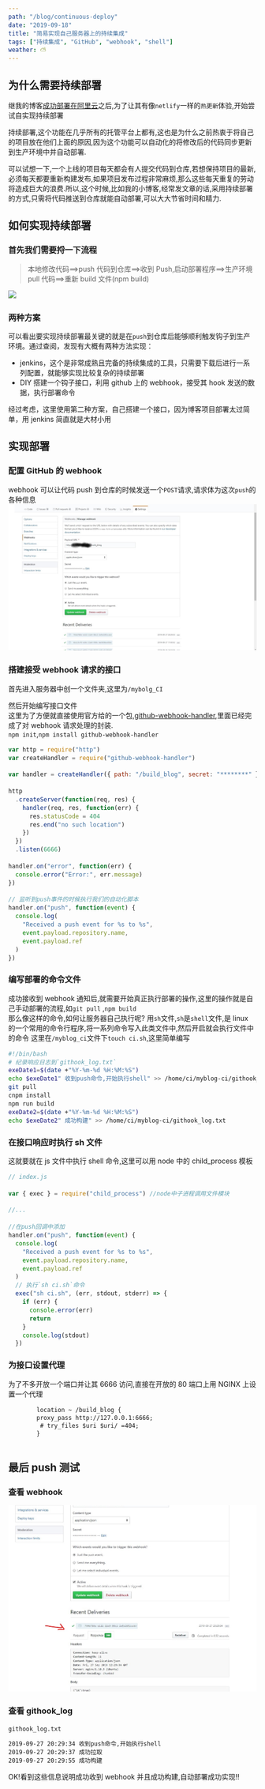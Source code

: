 ```yaml
---
path: "/blog/continuous-deploy"
date: "2019-09-18"
title: "简易实现自己服务器上的持续集成"
tags: ["持续集成", "GitHub", "webhook", "shell"]
weather: ⛅
---
```


## 为什么需要持续部署

继我的博客[成功部署在阿里云](/blog/deploy)之后,为了让其有像`netlify`一样的`热更新`体验,开始尝试自实现持续部署

持续部署,这个功能在几乎所有的托管平台上都有,这也是为什么之前热衷于将自己的项目放在他们上面的原因,因为这个功能可以自动化的将修改后的代码同步更新到生产环境中并自动部署.

可以试想一下,一个上线的项目每天都会有人提交代码到仓库,若想保持项目的最新,必须每天都要重新构建发布,如果项目发布过程非常麻烦,那么这些每天重复的劳动将造成巨大的浪费.所以,这个时候,比如我的小博客,经常发文章的话,采用持续部署的方式,只需将代码推送到仓库就能自动部署,可以大大节省时间和精力.

## 如何实现持续部署

### 首先我们需要捋一下流程

> 本地修改代码==>push 代码到仓库==>收到 Push,启动部署程序==>生产环境 pull 代码==>重新 build 文件(npm build)

<img src='https://g.gravizo.com/svg?
 digraph G {
user2 -> git仓库[style=bold,label="push"];
user1 -> git仓库[style=bold,label="push"];
user3 -> git仓库[style=bold,label="push"];
git仓库 -> 生产环境[label="hook 钩子通知服务器"];
生产环境 -> 启动部署[label="开启构建程序"];
启动部署-> 成功构建[label="执行构建命令"];
}
'/>

### 两种方案

可以看出要实现持续部署最关键的就是在`push`到仓库后能够顺利触发钩子到生产环境。通过查阅，发现有大概有两种方法实现：

- jenkins，这个是非常成熟且完备的持续集成的工具，只需要下载后进行一系列配置，就能够实现比较复杂的持续部署
- DIY 搭建一个钩子接口，利用 github 上的 webhook，接受其 hook 发送的数据，执行部署命令

经过考虑，这里使用第二种方案，自己搭建一个接口，因为博客项目部署太过简单，用 jenkins 简直就是大材小用

## 实现部署

### 配置 GitHub 的 webhook

webhook 可以让代码 push 到仓库的时候发送一个`POST`请求,请求体为这次`push`的各种信息
![webhooks](../images/webhooks.jpg)

### 搭建接受 webhook 请求的接口

首先进入服务器中创一个文件夹,这里为`/mybolg_CI`

然后开始编写接口文件  
这里为了方便就直接使用官方给的一个包,[github-webhook-handler]('www),里面已经完成了对 webhook 请求处理的封装.  
`npm init`,`npm install github-webhook-handler`

```js
var http = require("http")
var createHandler = require("github-webhook-handler")

var handler = createHandler({ path: "/build_blog", secret: "********" }) //path 为webhook中URL路径,secret为webhook中设置的密码

http
  .createServer(function(req, res) {
    handler(req, res, function(err) {
      res.statusCode = 404
      res.end("no such location")
    })
  })
  .listen(6666)

handler.on("error", function(err) {
  console.error("Error:", err.message)
})

// 监听到push事件的时候执行我们的自动化脚本
handler.on("push", function(event) {
  console.log(
    "Received a push event for %s to %s",
    event.payload.repository.name,
    event.payload.ref
  )
})
```

### 编写部署的命令文件

成功接收到 webhook 通知后,就需要开始真正执行部署的操作,这里的操作就是自己手动部署的流程,如`git pull` ,`npm build`  
那么像这样的命令,如何让服务器自己执行呢? 用`sh`文件,`sh`是`shell`文件,是 linux 的一个常用的命令行程序,将一系列命令写入此类文件中,然后开启就会执行文件中的命令
这里在`/myblog_ci`文件下`touch ci.sh`,这里简单编写

```sh
#!/bin/bash
# 纪录响应日志到`githook_log.txt`
exeDate1=$(date +"%Y-%m-%d %H:%M:%S")
echo $exeDate1" 收到push命令,开始执行shell" >> /home/ci/myblog-ci/githook_log.txt
git pull
cnpm install
npm run build
exeDate2=$(date +"%Y-%m-%d %H:%M:%S")
echo $exeDate2" 成功构建" >> /home/ci/myblog-ci/githook_log.txt

```

### 在接口响应时执行 sh 文件

这就要就在 js 文件中执行 shell 命令,这里可以用 node 中的 child_process 模板

```js
// index.js

var { exec } = require("child_process") //node中子进程调用文件模块

//...

//在push回调中添加
handler.on("push", function(event) {
  console.log(
    "Received a push event for %s to %s",
    event.payload.repository.name,
    event.payload.ref
  )
  // 执行`sh ci.sh`命令
  exec("sh ci.sh", (err, stdout, stderr) => {
    if (err) {
      console.error(err)
      return
    }
    console.log(stdout)
  })
```

### 为接口设置代理

为了不多开放一个端口并让其 6666 访问,直接在开放的 80 端口上用 NGINX 上设置一个代理

```NGINX
        location ~ /build_blog {
        proxy_pass http://127.0.0.1:6666;
         # try_files $uri $uri/ =404;
        }


```

## 最后 push 测试

### 查看 webhook

![webhooks-request](../images/webhook-request.jpg)

### 查看 githook_log

`githook_log.txt`

```txt
2019-09-27 20:29:34 收到push命令,开始执行shell
2019-09-27 20:29:37 成功拉取
2019-09-27 20:29:55 成功构建
```

OK!看到这些信息说明成功收到 webhook 并且成功构建,自动部署成功实现!!
